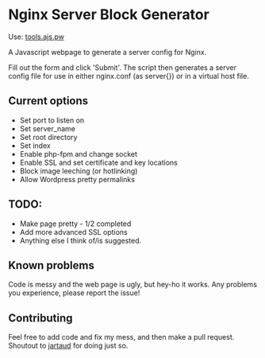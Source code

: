 Nginx Server Block Generator
=============================

Use: [tools.ajs.pw](http://tools.ajs.pw)

A Javascript webpage to generate a server config for Nginx.

Fill out the form and click 'Submit'. The script then generates a server config file for use in either nginx.conf (as server{}) or in a virtual host file.

Current options
---------------

* Set port to listen on
* Set server_name
* Set root directory
* Set index
* Enable php-fpm and change socket
* Enable SSL and set certificate and key locations
* Block image leeching (or hotlinking)
* Allow Wordpress pretty permalinks

TODO:
-----

* Make page pretty - 1/2 completed
* Add more advanced SSL options
* Anything else I think of/is suggested.

Known problems
--------------

Code is messy and the web page is ugly, but hey-ho it works. Any problems you experience, please report the issue!

Contributing
-------------

Feel free to add code and fix my mess, and then make a pull request. Shoutout to [jartaud](https://github.com/jartaud) for doing just so.
